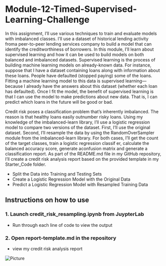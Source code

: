 # Module-12-Timed-Supervised-Learning-Challenge

In this assignment, I’ll use various techniques to train and evaluate models with imbalanced classes. I’ll use a dataset of historical lending activity froma peer-to-peer lending services company to build a model that can identify the creditworthiness of borrowers.
In this module, I’ll learn about supervised learning and how it can be used to build models on both balanced and imbalanced datasets.
Supervised learning is the process of building machine learning models on already-known data. For instance, suppose that I have a dataset containing loans along with information about these loans. People have defaulted (stopped paying) some of the loans. Fitting a machine learning model to this data is supervised learning—because I already have the answers about this dataset (whether each loan has defaulted). Once I fit the model, the benefit of supervised learning is that I can use the model to make predictions about new data. That is, I can predict which loans in the future will be good or bad.


Credit risk poses a classification problem that’s inherently imbalanced. The reason is that healthy loans easily outnumber risky loans. 
Using my knowledge of the imbalanced-learn library, I’ll use a logistic regression model to compare two versions of the dataset. First, I’ll use the original dataset. Second, I’ll resample the data by using the RandomOverSampler module from the imbalanced-learn library.
For both cases, I’ll get the count of the target classes, train a logistic regression classif er, calculate the balanced accuracy score, generate aconfusion matrix and generate a classification report.
As part of the README.md file in my GitHub repository, I’ll create a credit risk analysis report based on the provided template in my Starter_Code folder.

* Split the Data into Training and Testing Sets
* Create a Logistic Regression Model with the Original Data
* Predict a Logistic Regression Model with Resampled Training Data

## Instructions on how to use 

### 1. Launch credit_risk_resampling.ipynb from JuypterLab
* Run through each line of code to view the output
### 2. Open report-template.md in the repository
* view my credit risk analysis report

![Picture](https://www.columbia.edu/content/themes/custom/columbia/assets/img/cu-header.svg)


